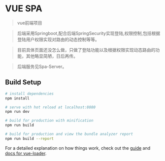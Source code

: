 # VUE SPA

>vue前端项目

>后端采用Springboot,配合后端SpringSecurity实现登陆,权限控制,包括根据登陆用户权限实现对路由的动态控制等等。

>目前具体页面还没怎么做，只做了登陆功能以及根据权限实现动态路由的功能，其他略显简陋，日后再传。

>后端服务见Spa-Server。

## Build Setup

``` bash
# install dependencies
npm install

# serve with hot reload at localhost:8080
npm run dev

# build for production with minification
npm run build

# build for production and view the bundle analyzer report
npm run build --report
```

For a detailed explanation on how things work, check out the [guide](http://vuejs-templates.github.io/webpack/) and [docs for vue-loader](http://vuejs.github.io/vue-loader).
